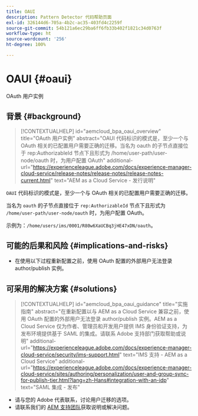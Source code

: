 ```yaml
---
title: OAUI
description: Pattern Detector 代码帮助页面
exl-id: 326144d6-705a-4b2c-ac35-403fd4c2259f
source-git-commit: 54b121a6ec29ba6ff6fb33b402f1821c34d0763f
workflow-type: ht
source-wordcount: '256'
ht-degree: 100%

---
```


# OAUI {#oaui}

OAuth 用户实例

## 背景 {#background}

>[!CONTEXTUALHELP]
>id="aemcloud_bpa_oaui_overview"
>title="OAuth 用户实例"
>abstract="OAUI 代码标识的模式是，至少一个与 OAuth 相关的已配置用户需要正确的迁移。当名为 oauth 的子节点直接位于 rep:AuthorizableId 节点下且形式为 /home/user-path/user-node/oauth 时，为用户配置 OAuth"
>additional-url="https://experienceleague.adobe.com/docs/experience-manager-cloud-service/release-notes/release-notes/release-notes-current.html" text="AEM as a Cloud Service - 发行说明"

`OAUI` 代码标识的模式是，至少一个与 OAuth 相关的已配置用户需要正确的迁移。

当名为 `oauth` 的子节点直接位于 `rep:AuthorizableId` 节点下且形式为 `/home/user-path/user-node/oauth` 时，为用户配置 OAuth。

示例为：`/home/users/ims/0001/R80w6XaUCBq3jHE47xDN/oauth`。

## 可能的后果和风险 {#implications-and-risks}

* 在使用以下过程重新配置之前，使用 OAuth 配置的外部用户无法登录 author/publish 实例。

## 可采用的解决方案 {#solutions}

>[!CONTEXTUALHELP]
>id="aemcloud_bpa_oaui_guidance"
>title="实施指南"
>abstract="在重新配置以与 AEM as a Cloud Service 兼容之前，使用 OAuth 配置的外部用户无法登录 author/publish 实例。AEM as a Cloud Service 仅为作者、管理员和开发用户提供 IMS 身份验证支持，为发布环境提供基于 SAML 的集成。请联系 Adobe 支持部门获取帮助或说明"
>additional-url="https://experienceleague.adobe.com/docs/experience-manager-cloud-service/security/ims-support.html" text="IMS 支持 - AEM as a Cloud Service"
>additional-url="https://experienceleague.adobe.com/docs/experience-manager-cloud-service/sites/authoring/personalization/user-and-group-sync-for-publish-tier.html?lang=zh-Hans#integration-with-an-idp" text="SAML 集成 - 发布"

* 请与您的 Adobe 代表联系，讨论用户迁移的选项。
* 请联系我们的 [AEM 支持团队](https://helpx.adobe.com/cn/enterprise/using/support-for-experience-cloud.html)获取说明或解决问题。
